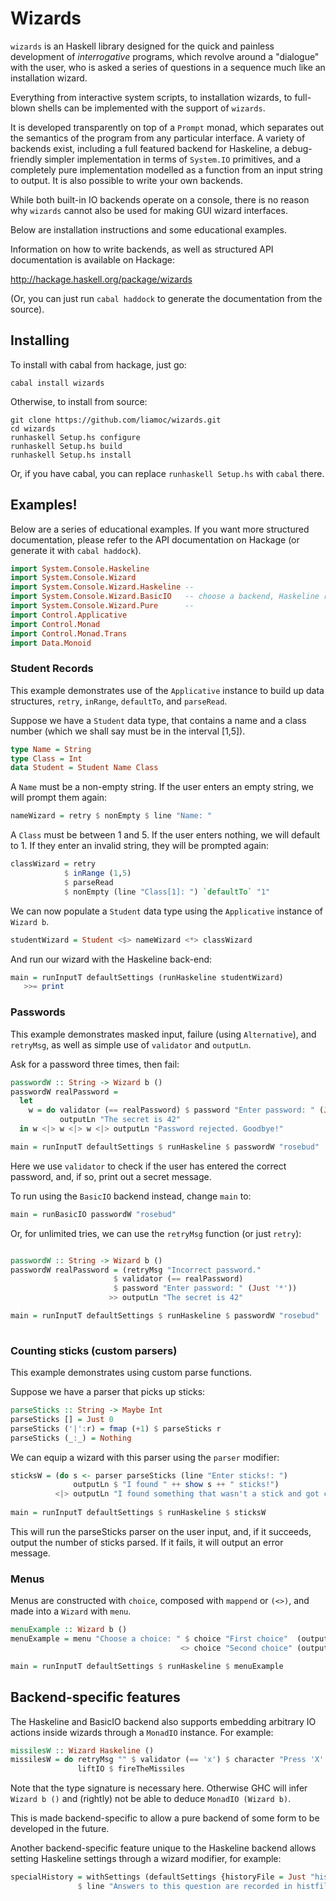 # Wizards

`wizards` is an Haskell library designed for the quick and painless development of *interrogative* programs, which revolve around a "dialogue" with the user, who is asked a series of questions in a sequence much like an installation wizard.

Everything from interactive system scripts, to installation wizards, to full-blown shells can be implemented with the support of `wizards`.

It is developed transparently on top of a `Prompt` monad, which separates out the semantics of the program from any particular interface. A variety of backends exist, including a full featured backend for Haskeline, a debug-friendly simpler implementation in terms of `System.IO`
primitives, and a completely pure implementation modelled as a function from an input string to output. It is also possible to write your 
own backends. 

While both built-in IO backends operate on a console, there is no reason why `wizards` cannot also be used for making GUI wizard interfaces.

Below are installation instructions and some educational examples.

Information on how to write backends, as well as structured API documentation is available on Hackage:

http://hackage.haskell.org/package/wizards

(Or, you can just run `cabal haddock` to generate the documentation from the source).

## Installing

To install with cabal from hackage, just go:

```
cabal install wizards
```

Otherwise, to install from source:

```
git clone https://github.com/liamoc/wizards.git
cd wizards
runhaskell Setup.hs configure
runhaskell Setup.hs build
runhaskell Setup.hs install
```

Or, if you have cabal, you can replace `runhaskell Setup.hs` with `cabal` there.

## Examples!

Below are a series of educational examples. If you want more structured documentation, please refer to the API documentation on Hackage (or generate it with `cabal haddock`).

```haskell
import System.Console.Haskeline
import System.Console.Wizard
import System.Console.Wizard.Haskeline --
import System.Console.Wizard.BasicIO   -- choose a backend, Haskeline recommended.
import System.Console.Wizard.Pure      --
import Control.Applicative
import Control.Monad
import Control.Monad.Trans
import Data.Monoid
```
### Student Records

This example demonstrates use of the `Applicative` instance to build up data structures, `retry`, `inRange`, `defaultTo`, and `parseRead`.


Suppose we have a `Student` data type, that contains a name and a class number (which we shall say must be in the interval [1,5]).

```haskell
type Name = String
type Class = Int 
data Student = Student Name Class
```

A `Name` must be a non-empty string. If the user enters an empty string, we will prompt them again:

```haskell
nameWizard = retry $ nonEmpty $ line "Name: "
```

A `Class` must be between 1 and 5. If the user enters nothing, we will default to 1. If they enter an invalid string, they will be prompted again:

```haskell
classWizard = retry 
            $ inRange (1,5) 
            $ parseRead 
            $ nonEmpty (line "Class[1]: ") `defaultTo` "1"
```

We can now populate a `Student` data type using the `Applicative` instance of `Wizard b`.

```haskell
studentWizard = Student <$> nameWizard <*> classWizard
```

And run our wizard with the Haskeline back-end:

```haskell
main = runInputT defaultSettings (runHaskeline studentWizard) 
   >>= print
```

### Passwords

This example demonstrates masked input, failure (using `Alternative`), and `retryMsg`, as well as simple use of `validator` and `outputLn`.

Ask for a password three times, then fail:

```haskell
passwordW :: String -> Wizard b ()
passwordW realPassword = 
  let 
    w = do validator (== realPassword) $ password "Enter password: " (Just '*') 
           outputLn "The secret is 42"
  in w <|> w <|> w <|> outputLn "Password rejected. Goodbye!"

main = runInputT defaultSettings $ runHaskeline $ passwordW "rosebud"

```

Here we use `validator` to check if the user has entered the correct password, and, if so, print out a secret message.

To run using the `BasicIO` backend instead, change `main` to:

```haskell
main = runBasicIO passwordW "rosebud"
```

Or, for unlimited tries, we can use the `retryMsg` function (or just `retry`):

```haskell

passwordW :: String -> Wizard b ()
passwordW realPassword = (retryMsg "Incorrect password." 
                       $ validator (== realPassword) 
                       $ password "Enter password: " (Just '*'))
                      >> outputLn "The secret is 42"

main = runInputT defaultSettings $ runHaskeline $ passwordW "rosebud"
          
```


### Counting sticks (custom parsers)

This example demonstrates using custom parse functions.

Suppose we have a parser that picks up sticks:

```haskell
parseSticks :: String -> Maybe Int
parseSticks [] = Just 0
parseSticks ('|':r) = fmap (+1) $ parseSticks r
parseSticks (_:_) = Nothing
```

We can equip a wizard with this parser using the `parser` modifier:

```haskell
sticksW = (do s <- parser parseSticks (line "Enter sticks!: ")
              outputLn $ "I found " ++ show s ++ " sticks!")
          <|> outputLn "I found something that wasn't a stick and got confused."
          
main = runInputT defaultSettings $ runHaskeline $ sticksW          
```

This will run the parseSticks parser on the user input, and, if it succeeds, output the number of sticks parsed. If it fails, it will output an error message.

### Menus 

Menus are constructed with `choice`, composed with `mappend` or `(<>)`, and made into a `Wizard` with `menu`.

```haskell
menuExample :: Wizard b ()
menuExample = menu "Choose a choice: " $ choice "First choice"  (outputLn "You chose the first choice")
                                      <> choice "Second choice" (outputLn "You chose the second choice")

main = runInputT defaultSettings $ runHaskeline $ menuExample                                      
```

## Backend-specific features

The Haskeline and BasicIO backend also supports embedding arbitrary IO actions inside wizards through a `MonadIO` instance. For example:

```haskell
missilesW :: Wizard Haskeline ()
missilesW = do retryMsg "" $ validator (== 'x') $ character "Press 'X' to fire the missiles"
               liftIO $ fireTheMissiles
```

Note that the type signature is necessary here. Otherwise GHC will infer `Wizard b ()` and (rightly) not be able to deduce `MonadIO (Wizard b)`. 
               
This is made backend-specific to allow a pure backend of some form to be developed in the future.

Another backend-specific feature unique to the Haskeline backend allows setting Haskeline settings through a wizard modifier, for example:

```haskell
specialHistory = withSettings (defaultSettings {historyFile = Just "histfile"})
               $ line "Answers to this question are recorded in histfile" >>= output
```
